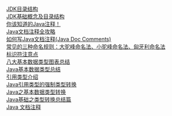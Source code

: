 [JDK目录结构](https://www.cnblogs.com/haimishasha/p/12297524.html)
<br />
[JDK基础概念及目录结构](https://www.jianshu.com/p/f98c3acd8df8)
<br />
[你该知道的Java注释！](https://zhuanlan.zhihu.com/p/32725482)
<br />
[Java文档注释全攻略](https://segmentfault.com/a/1190000039936068)
<br />
[如何写Java文档注释(Java Doc Comments)](https://www.cnblogs.com/boring09/p/4274893.html)
<br />
[常见的三种命名规则：大驼峰命名法、小驼峰命名法、匈牙利命名法](https://www.cnblogs.com/zzzlight/p/13880922.html)
<br />
[标识符注意点 ](https://www.cnblogs.com/hpc0607-/p/16217086.html)
<br />
[八大基本数据类型图表总结](https://blog.csdn.net/qq_35491579/article/details/122331958)
<br />
[Java基本数据类型总结 ](https://www.cnblogs.com/doit8791/archive/2012/05/25/2517448.html)
<br />
[引用类型介绍](https://blog.csdn.net/weixin_44116132/article/details/115286296?spm=1001.2101.3001.6650.11&utm_medium=distribute.pc_relevant.none-task-blog-2%7Edefault%7EBlogCommendFromBaidu%7ERate-11-115286296-blog-50907595.pc_relevant_default&depth_1-utm_source=distribute.pc_relevant.none-task-blog-2%7Edefault%7EBlogCommendFromBaidu%7ERate-11-115286296-blog-50907595.pc_relevant_default&utm_relevant_index=12)
<br />
[Java引用类型的强制类型转换](https://blog.csdn.net/IBLiplus/article/details/81159710)
<br />
[Java之基本数据类型转换](https://cloud.tencent.com/developer/article/1834528)
<br />
[Java基础之类型转换总结篇](https://www.cnblogs.com/cy0628/p/13831406.html)
<br />
[Java 文档注释](https://www.runoob.com/java/java-documentation.html)

